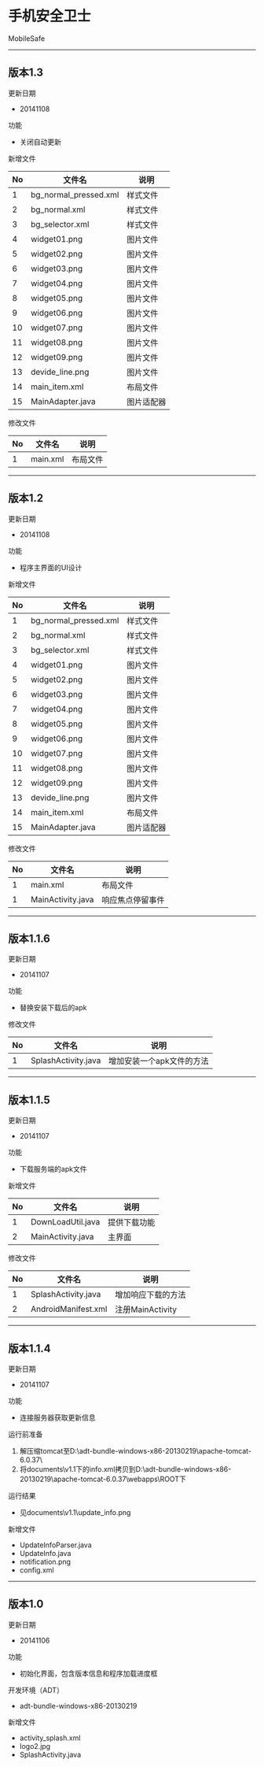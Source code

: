 手机安全卫士
==========

MobileSafe

----------

## 版本1.3 ##

更新日期

- 20141108

功能

- 关闭自动更新

新增文件

No  |文件名  | 说明
--- |------------- | -------------
1  |bg_normal_pressed.xml| 样式文件
2  |bg_normal.xml  | 样式文件
3  |bg_selector.xml | 样式文件
4  |widget01.png | 图片文件
5  |widget02.png | 图片文件
6  |widget03.png | 图片文件
7  |widget04.png | 图片文件
8  |widget05.png | 图片文件
9  |widget06.png | 图片文件
10  |widget07.png | 图片文件
11  |widget08.png | 图片文件
12  |widget09.png | 图片文件
13  |devide_line.png | 图片文件
14  |main_item.xml | 布局文件
15  |MainAdapter.java | 图片适配器


修改文件

No  |文件名  | 说明
--- |------------- | -------------
1  |main.xml | 布局文件

----------

## 版本1.2 ##

更新日期

- 20141108

功能

- 程序主界面的UI设计

新增文件

No  |文件名  | 说明
--- |------------- | -------------
1  |bg_normal_pressed.xml| 样式文件
2  |bg_normal.xml  | 样式文件
3  |bg_selector.xml | 样式文件
4  |widget01.png | 图片文件
5  |widget02.png | 图片文件
6  |widget03.png | 图片文件
7  |widget04.png | 图片文件
8  |widget05.png | 图片文件
9  |widget06.png | 图片文件
10  |widget07.png | 图片文件
11  |widget08.png | 图片文件
12  |widget09.png | 图片文件
13  |devide_line.png | 图片文件
14  |main_item.xml | 布局文件
15  |MainAdapter.java | 图片适配器


修改文件

No  |文件名  | 说明
--- |------------- | -------------
1  |main.xml | 布局文件
1  |MainActivity.java  | 响应焦点停留事件

----------

## 版本1.1.6 ##

更新日期

- 20141107

功能

- 替换安装下载后的apk


修改文件

No  |文件名  | 说明
--- |------------- | -------------
1  |SplashActivity.java  | 增加安装一个apk文件的方法

----------

## 版本1.1.5 ##

更新日期

- 20141107

功能

- 下载服务端的apk文件

新增文件

No  |文件名  | 说明
--- |------------- | -------------
1  |DownLoadUtil.java  | 提供下载功能
2  |MainActivity.java  | 主界面

修改文件

No  |文件名  | 说明
--- |------------- | -------------
1  |SplashActivity.java  | 增加响应下载的方法
2  |AndroidManifest.xml  | 注册MainActivity

----------
## 版本1.1.4 ##

更新日期

- 20141107

功能

- 连接服务器获取更新信息

运行前准备

1. 解压缩tomcat至D:\adt-bundle-windows-x86-20130219\apache-tomcat-6.0.37\
2. 将documents\v1.1下的info.xml拷贝到D:\adt-bundle-windows-x86-20130219\apache-tomcat-6.0.37\webapps\ROOT下

运行结果

- 见documents\v1.1\update_info.png

新增文件

- UpdateInfoParser.java
- UpdateInfo.java
- notification.png
- config.xml

----------
## 版本1.0 ##

更新日期

- 20141106

功能

- 初始化界面，包含版本信息和程序加载进度框

开发环境（ADT）

- adt-bundle-windows-x86-20130219

新增文件

- activity_splash.xml
- logo2.jpg
- SplashActivity.java